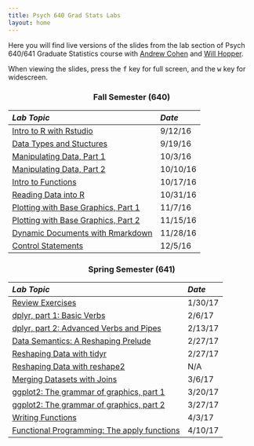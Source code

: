```yaml
---
title: Psych 640 Grad Stats Labs
layout: home
---
```

<style>
h3 {
  text-align: center;
}

h2, #main_content {
  color: black
}

table {
  margin-bottom: 8px;
}
</style>

Here you  will find live versions of the slides from the lab section of Psych 640/641 Graduate Statistics course with [Andrew Cohen](http://people.umass.edu/alc/) and [Will Hopper](http://people.umass.edu/whopper/).

When viewing the slides, press the <kbd>f</kbd> key for full screen, and the <kbd>w</kbd> key for widescreen.

### Fall Semester (640)

*Lab Topic* | *Date* 
:----------- | :------ 
[Intro to R with Rstudio](./labs/IntroToRwithRstudio.html) | 9/12/16
[Data Types and Stuctures](./labs/DataTypesandStructures.html) | 9/19/16
[Manipulating Data, Part 1](./labs/ManipulatingData.html) | 10/3/16
[Manipulating Data, Part 2](./labs/ManipulatingData_part2.html) | 10/10/16
[Intro to Functions](./labs/IntroductionToFunctions.html) | 10/17/16
[Reading Data into R](./labs/FileIO.html) | 10/31/16
[Plotting with Base Graphics, Part 1](./labs/basegraphics_part1.html) | 11/7/16
[Plotting with Base Graphics, Part 2](./labs/basegraphics_part2.html) | 11/15/16
[Dynamic Documents with Rmarkdown](./labs/rmarkdown.html) | 11/28/16
[Control Statements](./labs/control_statements.html) | 12/5/16

### Spring Semester (641)

*Lab Topic* | *Date* 
:----------- | :------ 
[Review Exercises](./labs/Review640.html) | 1/30/17
[dplyr, part 1: Basic Verbs](./labs/dplyr_part1.html) | 2/6/17
[dplyr, part 2: Advanced Verbs and Pipes](./labs/dplyr_part2.html) | 2/13/17
[Data Semantics: A Reshaping Prelude](./labs/data_semantics.html) | 2/27/17
[Reshaping Data with tidyr](./labs/tidyr.html) | 2/27/17
[Reshaping Data with reshape2](./labs/reshape.html) | N/A
[Merging Datasets with Joins](./labs/joins.html) |  3/6/17
[ggplot2: The grammar of graphics, part 1](./labs/ggplot_part1.html) | 3/20/17
[ggplot2: The grammar of graphics, part 2](./labs/ggplot_part2.html)| 3/27/17
[Writing Functions](./labs/functions.html)| 4/3/17
[Functional Programming: The apply functions](./labs/apply.html) | 4/10/17

